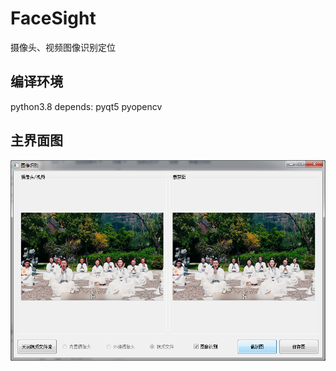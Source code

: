 # FaceSight
摄像头、视频图像识别定位

## 编译环境
python3.8 
depends: pyqt5 pyopencv

## 主界面图
![FaceSight 界面](https://github.com/clouddreamfly/FaceSight/blob/main/doc/sample.png)

